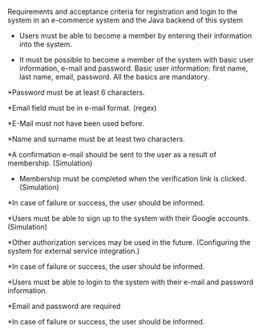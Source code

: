 Requirements and acceptance criteria for registration and login to the system in an e-commerce system and the Java backend of this system

* Users must be able to become a member by entering their information into the system.

* It must be possible to become a member of the system with basic user information, e-mail and password. Basic user information: first name, last name, email, password. All the basics are mandatory.

*Password must be at least 6 characters.

*Email field must be in e-mail format. (regex)

*E-Mail must not have been used before.

*Name and surname must be at least two characters.

*A confirmation e-mail should be sent to the user as a result of membership. (Simulation)

* Membership must be completed when the verification link is clicked. (Simulation)

*In case of failure or success, the user should be informed.

*Users must be able to sign up to the system with their Google accounts. (Simulation)

*Other authorization services may be used in the future. (Configuring the system for external service integration.)

*In case of failure or success, the user should be informed.

*Users must be able to login to the system with their e-mail and password information.

*Email and password are required

*In case of failure or success, the user should be informed.
